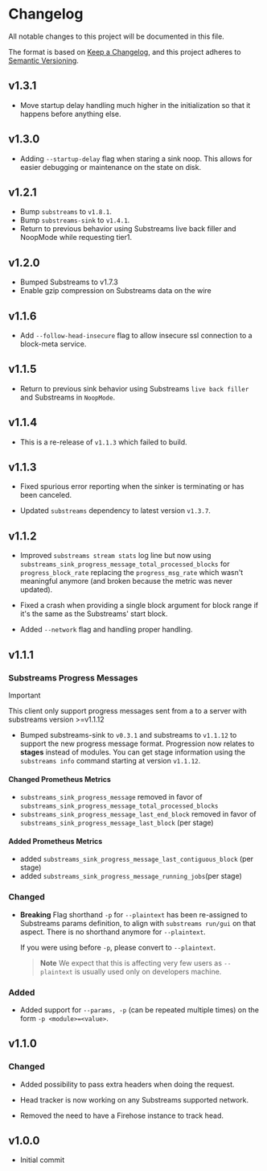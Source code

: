 # Changelog

All notable changes to this project will be documented in this file.

The format is based on [Keep a Changelog](https://keepachangelog.com/en/1.0.0/),
and this project adheres to [Semantic Versioning](https://semver.org/spec/v2.0.0.html).

## v1.3.1

- Move startup delay handling much higher in the initialization so that it happens before anything else.

## v1.3.0

- Adding `--startup-delay` flag when staring a sink noop. This allows for easier debugging or maintenance on the state on disk.

## v1.2.1

- Bump `substreams` to `v1.8.1`.
- Bump `substreams-sink` to `v1.4.1`.
- Return to previous behavior using Substreams live back filler and NoopMode while requesting tier1.

## v1.2.0

- Bumped Substreams to v1.7.3
- Enable gzip compression on Substreams data on the wire

## v1.1.6

- Add `--follow-head-insecure` flag to allow insecure ssl connection to a block-meta service.

## v1.1.5

- Return to previous sink behavior using Substreams `live back filler` and Substreams in `NoopMode`.

## v1.1.4

- This is a re-release of `v1.1.3` which failed to build.

## v1.1.3

- Fixed spurious error reporting when the sinker is terminating or has been canceled.

- Updated `substreams` dependency to latest version `v1.3.7`.

## v1.1.2

- Improved `substreams stream stats` log line but now using `substreams_sink_progress_message_total_processed_blocks` for `progress_block_rate` replacing the `progress_msg_rate` which wasn't meaningful anymore (and broken because the metric was never updated).

- Fixed a crash when providing a single block argument for block range if it's the same as the Substreams' start block.

- Added `--network` flag and handling proper handling.

## v1.1.1

### Substreams Progress Messages

> [!IMPORTANT]
> This client only support progress messages sent from a to a server with substreams version >=v1.1.12

- Bumped substreams-sink to `v0.3.1` and substreams to `v1.1.12` to support the new progress message format. Progression now relates to **stages** instead of modules. You can get stage information using the `substreams info` command starting at version `v1.1.12`.

#### Changed Prometheus Metrics

- `substreams_sink_progress_message` removed in favor of `substreams_sink_progress_message_total_processed_blocks`
- `substreams_sink_progress_message_last_end_block` removed in favor of `substreams_sink_progress_message_last_block` (per stage)

#### Added Prometheus Metrics

- added `substreams_sink_progress_message_last_contiguous_block` (per stage)
- added `substreams_sink_progress_message_running_jobs`(per stage)

### Changed

- **Breaking** Flag shorthand `-p` for `--plaintext` has been re-assigned to Substreams params definition, to align with `substreams run/gui` on that aspect. There is no shorthand anymore for `--plaintext`.

  If you were using before `-p`, please convert to `--plaintext`.

  > **Note** We expect that this is affecting very few users as `--plaintext` is usually used only on developers machine.

### Added

- Added support for `--params, -p` (can be repeated multiple times) on the form `-p <module>=<value>`.

## v1.1.0

### Changed

- Added possibility to pass extra headers when doing the request.

- Head tracker is now working on any Substreams supported network.

- Removed the need to have a Firehose instance to track head.

## v1.0.0

- Initial commit
